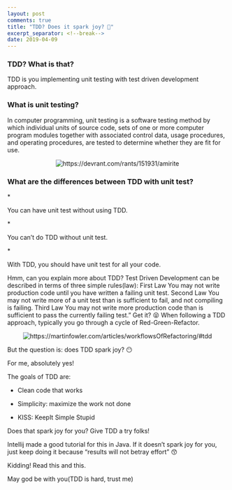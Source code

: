 ```yaml
---
layout: post
comments: true
title: "TDD? Does it spark joy? 🤔"
excerpt_separator: <!--break-->
date: 2019-04-09
---
```

<h3>TDD? What is that?</h3>
TDD is you implementing unit testing with test driven development approach.

<h3>What is unit testing?</h3>
In computer programming, <!--break--> unit testing is a software testing  method by which individual units of source code, sets of one or more computer program modules together with associated control data, usage procedures, and operating procedures, are tested to determine whether they are fit for use. 

<p align="center">
  <img src="https://img.devrant.com/devrant/rant/r_151931_WgckU.jpg" alt="https://devrant.com/rants/151931/amirite"/>
</p>

<h3>What are the differences between TDD with unit test?</h3>
* <p>You can have unit test without using TDD.</p>
* <p>You can’t do TDD without unit test.</p>
* <p>With TDD, you should have unit test for all your code.</p>

Hmm, can you explain more about TDD?
Test Driven Development can be described in terms of three simple rules(law):
First Law You may not write production code until you have written a failing unit test.
Second Law You may not write more of a unit test than is sufficient to fail, and not compiling is failing.
Third Law You may not write more production code than is sufficient to pass the currently failing test.”
Get it? 😝
When following a TDD approach, typically you go through a cycle of Red-Green-Refactor.


<p align="center">
  <img src="https://cdn-images-1.medium.com/max/1600/1*w-9qdUhZ8ukH-_jxUI0MEw.png" alt="https://martinfowler.com/articles/workflowsOfRefactoring/#tdd"/>
</p>

But the question is: does TDD spark joy? 😶

For me, absolutely yes!

The goals of TDD are:
* <p>Clean code that works</p>
* <p>Simplicity: maximize the work not done</p>
* <p>KISS: KeepIt Simple Stupid</p>

Does that spark joy for you? Give TDD a try folks! 

Intellij made a good tutorial for this in Java. If it doesn’t spark joy for you, just keep doing it because “results will not betray effort” 😙

Kidding! Read this and this.

May god be with you(TDD is hard, trust me)
